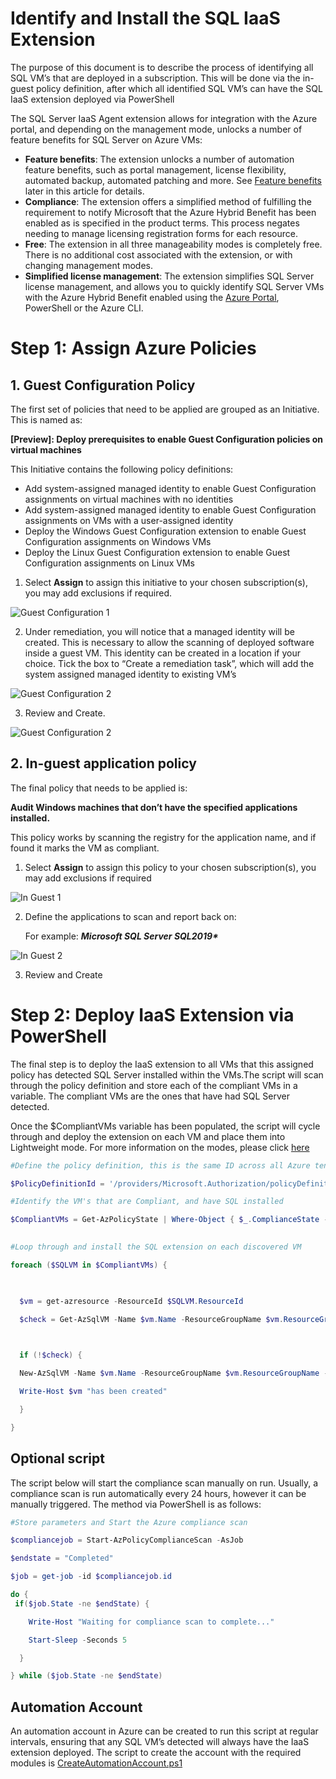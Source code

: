 
# Identify and Install the SQL IaaS Extension

 

The purpose of this document is to describe the process of identifying all SQL VM’s that are deployed in a subscription. This will be done via the in-guest policy definition, after which all identified SQL VM’s can have the SQL IaaS extension deployed via PowerShell

The SQL Server IaaS Agent extension allows for integration with the Azure portal, and depending on the management mode, unlocks a number of feature benefits for SQL Server on Azure VMs:

- **Feature benefits**: The extension unlocks a number of automation feature benefits, such as portal management, license flexibility, automated backup, automated patching and more. See [Feature benefits](https://docs.microsoft.com/en-us/azure/azure-sql/virtual-machines/windows/sql-server-iaas-agent-extension-automate-management?tabs=azure-powershell#feature-benefits) later in this article for details.
- **Compliance**: The extension offers a simplified method of fulfilling the requirement to notify Microsoft that the Azure Hybrid Benefit has been enabled as is specified in the product terms. This process negates needing to manage licensing registration forms for each resource.
- **Free**: The extension in all three manageability modes is completely free. There is no additional cost associated with the extension, or with changing management modes.
- **Simplified license management**: The extension simplifies SQL Server license management, and allows you to quickly identify SQL Server VMs with the Azure Hybrid Benefit enabled using the [Azure Portal](https://docs.microsoft.com/en-us/azure/azure-sql/virtual-machines/windows/manage-sql-vm-portal), PowerShell or the Azure CLI.

 



 
#
# Step 1: Assign Azure Policies

 

## 1.   Guest Configuration Policy

The first set of policies that need to be applied are grouped as an Initiative. This is named as:

**[Preview]: Deploy prerequisites to enable Guest Configuration policies on virtual machines**

This Initiative contains the following policy definitions:

- Add system-assigned managed identity to enable Guest Configuration assignments on virtual machines with no identities
- Add system-assigned managed identity to enable Guest Configuration assignments on VMs with a user-assigned identity
- Deploy the Windows Guest Configuration extension to enable Guest Configuration assignments on Windows VMs
- Deploy the Linux Guest Configuration extension to enable Guest Configuration assignments on Linux VMs

 

 
 

1. Select **Assign** to assign this initiative to your chosen subscription(s), you may add exclusions if required.

![Guest Configuration 1](https://github.com/shaunjacob/sql-iaas-extension/blob/main/Images/Guest%20Config%201.png)


2. Under remediation, you will notice that a managed identity will be created. This is necessary to allow the scanning of deployed software inside a guest VM. This identity can be created in a location if your choice. Tick the box to “Create a remediation task”, which will add the system assigned managed identity to existing VM’s

![Guest Configuration 2](https://github.com/shaunjacob/sql-iaas-extension/blob/main/Images/Guest%20Config%202.png)


3. Review and Create.

![Guest Configuration 2](https://github.com/shaunjacob/sql-iaas-extension/blob/main/Images/Guest%20Config%203.png)

 

## 2.   In-guest application policy

 
The final policy that needs to be applied is:

**Audit Windows machines that don’t have the specified applications installed.**

This policy works by scanning the registry for the application name, and if found it marks the VM as compliant.

1. Select **Assign** to assign this policy to your chosen subscription(s), you may add exclusions if required

![In Guest 1](https://github.com/shaunjacob/sql-iaas-extension/blob/main/Images/In%20Guest%20Policy%201.png)


2. Define the applications to scan and report back on: 

   For example: ***Microsoft SQL Server SQL2019\****

 
![In Guest 2](https://github.com/shaunjacob/sql-iaas-extension/blob/main/Images/In%20Guest%20Policy%202.png)


3. Review and Create




 
 
 
#
# Step 2: Deploy IaaS Extension via PowerShell



The final step is to deploy the IaaS extension to all VMs that this assigned policy has detected SQL Server installed within the VMs.The script will scan through the policy definition and store each of the compliant VMs in a variable. The compliant VMs are the ones that have had SQL Server detected.

Once the $CompliantVMs variable has been populated, the script will cycle through and deploy the extension on each VM and place them into Lightweight mode. For more information on the modes, please click [here](https://docs.microsoft.com/en-us/azure/azure-sql/virtual-machines/windows/sql-server-iaas-agent-extension-automate-management?tabs=azure-powershell#management-modes)

 
```powershell
#Define the policy definition, this is the same ID across all Azure tenants

$PolicyDefinitionId = '/providers/Microsoft.Authorization/policyDefinitions/ebb67efd-3c46-49b0-adfe-5599eb944998'

#Identify the VM's that are Compliant, and have SQL installed

$CompliantVMs = Get-AzPolicyState | Where-Object { $_.ComplianceState -eq "Compliant" -and $_.PolicyDefinitionId -eq "$PolicyDefinitionId" }

 
#Loop through and install the SQL extension on each discovered VM

foreach ($SQLVM in $CompliantVMs) {

 

  $vm = get-azresource -ResourceId $SQLVM.ResourceId

  $check = Get-AzSqlVM -Name $vm.Name -ResourceGroupName $vm.ResourceGroupName -ErrorVariable notPresent -ErrorAction SilentlyContinue

 

  if (!$check) {

  New-AzSqlVM -Name $vm.Name -ResourceGroupName $vm.ResourceGroupName -Location $vm.Location -LicenseType AHUB -SqlManagementType LightWeight

  Write-Host $vm "has been created"

  }

} 

``` 

 

## Optional script

The script below will start the compliance scan manually on run. Usually, a compliance scan is run automatically every 24 hours, however it can be manually triggered. The method via PowerShell is as follows:



```powershell
#Store parameters and Start the Azure compliance scan

$compliancejob = Start-AzPolicyComplianceScan -AsJob

$endstate = "Completed"

$job = get-job -id $compliancejob.id

do {
 if($job.State -ne $endState) {

    Write-Host "Waiting for compliance scan to complete..."

    Start-Sleep -Seconds 5

  }             

} while ($job.State -ne $endState) 
```

 

## Automation Account

 

An automation account in Azure can be created to run this script at regular intervals, ensuring that any SQL VM’s detected will always have the IaaS extension deployed. The script to create the account with the required modules is [CreateAutomationAccount.ps1](https://raw.githubusercontent.com/shaunjacob/sql-iaas-extension/main/CreateAutomationAccount.ps1)

